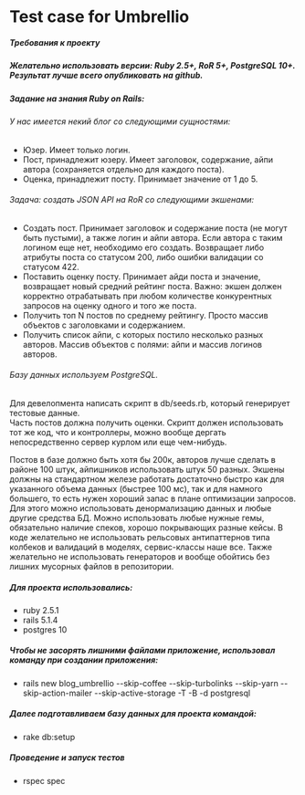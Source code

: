 # Test case for Umbrellio

##### Требования к проекту
##### Желательно использовать версии: Ruby 2.5+, RoR 5+, PostgreSQL 10+. Результат лучше всего опубликовать на github.
##### Задание на знания Ruby on Rails: 
###### У нас имеется некий блог со следующими сущностями:
    
   - Юзер. Имеет только логин.
   - Пост, принадлежит юзеру. Имеет заголовок, содержание, айпи автора (сохраняется отдельно для каждого поста).
   - Оценка, принадлежит посту. Принимает значение от 1 до 5.
    
###### Задача: создать JSON API на RoR со следующими экшенами:
   - Создать пост. Принимает заголовок и содержание поста (не могут быть пустыми), а также логин и айпи автора. 
   Если автора с таким логином еще нет, необходимо его создать. Возвращает либо атрибуты поста со статусом 200, 
   либо ошибки валидации со статусом 422.
   - Поставить оценку посту. Принимает айди поста и значение, возвращает новый средний рейтинг поста. 
   Важно: экшен должен корректно отрабатывать при любом количестве конкурентных запросов на оценку одного и того же поста.
   - Получить топ N постов по среднему рейтингу. Просто массив объектов с заголовками и содержанием.
   - Получить список айпи, с которых постило несколько разных авторов. Массив объектов с полями: айпи и массив логинов авторов.

###### Базу данных используем PostgreSQL.  
Для девелопмента написать скрипт в db/seeds.rb, который генерирует тестовые данные.  
Часть постов должна получить оценки. Скрипт должен использовать тот же код, что и контроллеры, 
можно вообще дергать непосредственно сервер курлом или еще чем-нибудь.

Постов в базе должно быть хотя бы 200к, авторов лучше сделать в районе 100 штук, айпишников использовать штук 50 разных. 
Экшены должны на стандартном железе работать достаточно быстро как для указанного объема данных (быстрее 100 мс), 
так и для намного большего, то есть нужен хороший запас в плане оптимизации запросов. Для этого можно использовать 
денормализацию данных и любые другие средства БД. Можно использовать любые нужные гемы, обязательно наличие спеков, 
хорошо покрывающих разные кейсы. В коде желательно не использовать рельсовых антипаттернов типа колбеков и валидаций в моделях,
сервис-классы наше все. Также желательно не использовать генераторов и вообще обойтись без лишних мусорных файлов в репозитории.

##### Для проекта использовались:
- ruby 2.5.1  
- rails 5.1.4  
- postgres 10

##### Чтобы не засорять лишними файлами приложение, использовал команду при создании приложения:
 - rails new blog_umbrellio --skip-coffee --skip-turbolinks --skip-yarn  --skip-action-mailer --skip-active-storage -T -B -d postgresql

##### Далее подготавливаем базу данных для проекта командой:
- rake db:setup

##### Проведение и запуск тестов  
- rspec spec